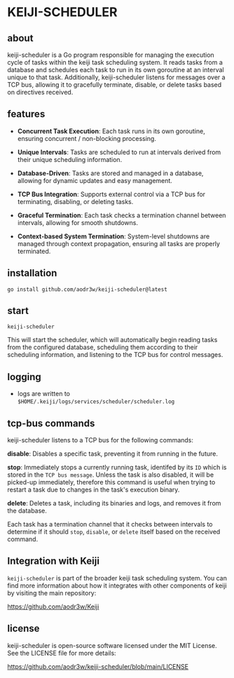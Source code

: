 # KEIJI-SCHEDULER

## about

keiji-scheduler is a Go program responsible for managing the execution cycle of tasks within the keiji task scheduling system. It reads tasks from a database and schedules each task to run in its own goroutine at an interval unique to that task. Additionally, keiji-scheduler listens for messages over a TCP bus, allowing it to gracefully terminate, disable, or delete tasks based on directives received.

## features

- **Concurrent Task Execution**: Each task runs in its own goroutine, ensuring concurrent / non-blocking processing.

- **Unique Intervals**: Tasks are scheduled to run at intervals derived from their unique scheduling information.

- **Database-Driven**: Tasks are stored and managed in a database, allowing for dynamic updates and easy management.

- **TCP Bus Integration**: Supports external control via a TCP bus for terminating, disabling, or deleting tasks.

- **Graceful Termination**: Each task checks a termination channel between intervals, allowing for smooth shutdowns.

- **Context-based System Termination**: System-level shutdowns are managed through context propagation, ensuring all tasks are properly terminated.


## installation

`go install github.com/aodr3w/keiji-scheduler@latest`


## start

`keiji-scheduler`

This will start the scheduler, which will automatically begin reading tasks from the configured database, scheduling them according to their scheduling information, and listening to the TCP bus for control messages.


## logging

- logs are written to `$HOME/.keiji/logs/services/scheduler/scheduler.log`


## tcp-bus commands

keiji-scheduler listens to a TCP bus for the following commands:

**disable**: Disables a specific task, preventing it from running in the future.

**stop**: Immediately stops a currently running task, identifed by its `ID` which is stored in the `TCP bus message`. Unless the task is also disabled, it will be picked-up immediately, therefore this command is useful when trying to restart a task due to changes in the task's execution binary.

**delete**: Deletes a task, including its binaries and logs, and removes it from the database.

Each task has a termination channel that it checks between intervals to determine if it should `stop`, `disable`, or `delete` itself based on the received command.


## Integration with Keiji

`keiji-scheduler` is part of the broader keiji task scheduling system. You can find more information about how it integrates with other components of keiji by visiting the main repository:

https://github.com/aodr3w/Keiji


## license

keiji-scheduler is open-source software licensed under the MIT License. See the LICENSE file for more details:

https://github.com/aodr3w/keiji-scheduler/blob/main/LICENSE
